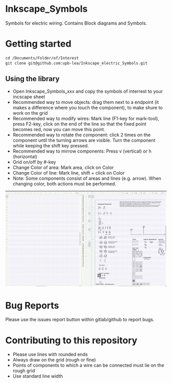 # Inkscape_Symbols
Symbols for electric wiring. Contains Block diagrams and Symbols.
# Getting started
```
cd /Documents/Folder/of/Interest   
git clone git@github.com:upb-lea/Inkscape_electric_Symbols.git
```

## Using the library
* Open Inkscape_Symbols_xxx and copy the symbols of interrest to your incscape sheet
* Recommended way to move objects: drag them next to a endpoint (it makes a difference where you touch the component), to make shure to work on the grid
* Recommended way to modify wires: Mark line (F1-key for mark-tool), press F2-key, click on the end of the line so that the fixed point becomes red, now you can move this point.     
* Recommended way to rotate the component: click 2 times on the component until the turning arrows are visible. Turn the component while keeping the shift key pressed.     
* Recommended way to mirrow components: Press v (vertical) or h (horizontal)
* Grid on/off by #-key
* Change Color of area: Mark area, click on Color
* Change Color of line: Mark line, shift + click on Color
* Note: Some components consist of areas and lines (e.g. arrow). When changing color, both actions must be performed.

![Alt Text](/Sources/Using_Symbols.gif)


# Bug Reports
Please use the issues report button within gitlab/github to report bugs.

# Contributing to this repository
* Please use lines with rounded ends
* Always draw on the grid (rough or fine)
* Points of components to which a wire can be connected must lie on the rough grid
* Use standard line width



